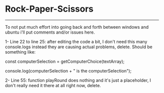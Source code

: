 # Rock-Paper-Scissors

-------------------------------------------
To not put much effort into going back and forth between windows and ubuntu i'll put comments and/or issues here.

1- Line 22 to line 25: after editing the code a bit, I don't need this many console.logs instead they are causing actual problems, delete. Should be something like:

const computerSelection = getComputerChoice(textArray);

console.log(computerSelection + " is the computerSelection");

2- Line 55: function playRound does nothing and it's just a placeholder, I don't really need it there at all right now, delete.
